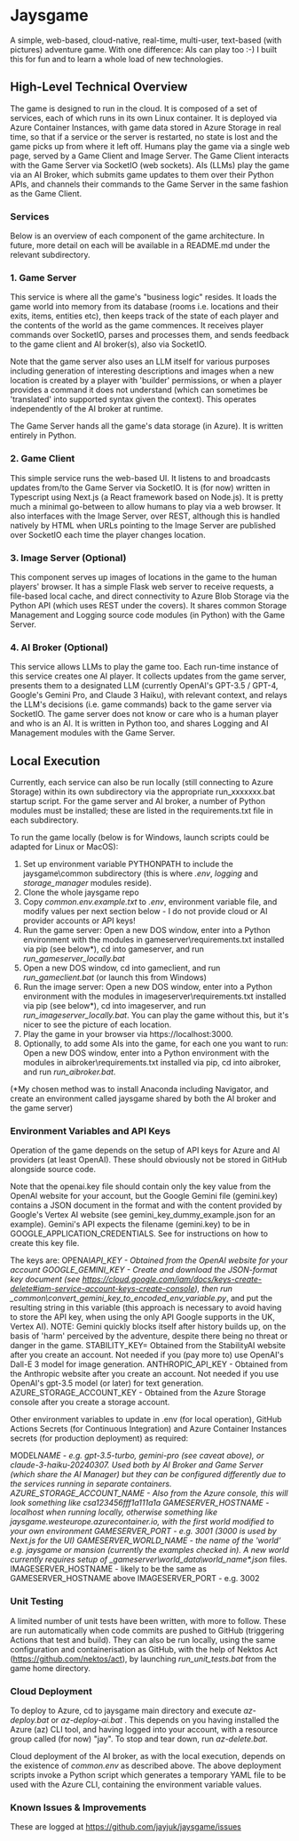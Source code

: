 # Jaysgame

A simple, web-based, cloud-native, real-time, multi-user, text-based (with pictures) adventure game.
With one difference: AIs can play too :-)
I built this for fun and to learn a whole load of new technologies.

## High-Level Technical Overview

The game is designed to run in the cloud. It is composed of a set of services, each of which runs in its own Linux container.
It is deployed via Azure Container Instances, with game data stored in Azure Storage in real time, so that if a service or the server is restarted, no state is lost and the game picks up from where it left off.
Humans play the game via a single web page, served by a Game Client and Image Server. The Game Client interacts with the Game Server via SocketIO (web sockets).
AIs (LLMs) play the game via an AI Broker, which submits game updates to them over their Python APIs, and channels their commands to the Game Server in the same fashion as the Game Client.

### Services

Below is an overview of each component of the game architecture. In future, more detail on each will be available in a README.md under the relevant subdirectory.

### 1. Game Server

This service is where all the game's "business logic" resides. It loads the game world into memory from its database (rooms i.e. locations and their exits, items, entities etc), then keeps track of the state of each player and the contents of the world as the game commences. It receives player commands over SocketIO, parses and processes them, and sends feedback to the game client and AI broker(s), also via SocketIO.

Note that the game server also uses an LLM itself for various purposes including generation of interesting descriptions and images when a new location is created by a player with 'builder' permissions, or when a player provides a command it does not understand (which can sometimes be 'translated' into supported syntax given the context). This operates independently of the AI broker at runtime.

The Game Server hands all the game's data storage (in Azure). It is written entirely in Python.

### 2. Game Client

This simple service runs the web-based UI. It listens to and broadcasts updates from/to the Game Server via SocketIO. It is (for now) written in Typescript using Next.js (a React framework based on Node.js). It is pretty much a minimal go-between to allow humans to play via a web browser. It also interfaces with the Image Server, over REST, although this is handled natively by HTML when URLs pointing to the Image Server are published over SocketIO each time the player changes location.

### 3. Image Server (Optional)

This component serves up images of locations in the game to the human players' browser. It has a simple Flask web server to receive requests, a file-based local cache, and direct connectivity to Azure Blob Storage via the Python API (which uses REST under the covers). It shares common Storage Management and Logging source code modules (in Python) with the Game Server.

### 4. AI Broker (Optional)

This service allows LLMs to play the game too. Each run-time instance of this service creates one AI player. It collects updates from the game server, presents them to a designated LLM (currently OpenAI's GPT-3.5 / GPT-4, Google's Gemini Pro, and Claude 3 Haiku), with relevant context, and relays the LLM's decisions (i.e. game commands) back to the game server via SocketIO. The game server does not know or care who is a human player and who is an AI. It is written in Python too, and shares Logging and AI Management modules with the Game Server.

## Local Execution

Currently, each service can also be run locally (still connecting to Azure Storage) within its own subdirectory via the appropriate run_xxxxxxx.bat startup script. For the game server and AI broker, a number of Python modules must be installed; these are listed in the requirements.txt file in each subdirectory.

To run the game locally (below is for Windows, launch scripts could be adapted for Linux or MacOS):

1. Set up environment variable PYTHONPATH to include the jaysgame\common subdirectory (this is where _.env_, _logging_ and _storage_manager_ modules reside).
2. Clone the whole jaysgame repo
3. Copy _common\.env.example.txt_ to _.env_, environment variable file, and modify values per next section below - I do not provide cloud or AI provider accounts or API keys!
4. Run the game server: Open a new DOS window, enter into a Python environment with the modules in gameserver\requirements.txt installed via pip (see below\*), cd into gameserver, and run _run_gameserver_locally.bat_
5. Open a new DOS window, cd into gameclient, and run _run_gameclient.bat_ (or launch this from Windows)
6. Run the image server: Open a new DOS window, enter into a Python environment with the modules in imageserver\requirements.txt installed via pip (see below\*), cd into imageserver, and run _run_imageserver_locally.bat_. You can play the game without this, but it's nicer to see the picture of each location.
7. Play the game in your browser via https://localhost:3000.
8. Optionally, to add some AIs into the game, for each one you want to run: Open a new DOS window, enter into a Python environment with the modules in aibroker\requirements.txt installed via pip, cd into aibroker, and run _run_aibroker.bat_.

(\*My chosen method was to install Anaconda including Navigator, and create an environment called jaysgame shared by both the AI broker and the game server)

### Environment Variables and API Keys

Operation of the game depends on the setup of API keys for Azure and AI providers (at least OpenAI). These should obviously not be stored in GitHub alongside source code.

Note that the openai.key file should contain only the key value from the OpenAI website for your account, but the Google Gemini file (gemini.key) contains a JSON document in the format and with the content provided by Google's Vertex AI website (see gemini_key_dummy_example.json for an example). Gemini's API expects the filename (gemini.key) to be in GOOGLE_APPLICATION_CREDENTIALS. See for instructions on how to create this key file.

The keys are:
OPENAI*API_KEY - Obtained from the OpenAI website for your account
GOOGLE_GEMINI_KEY - Create and download the JSON-format key document (see https://cloud.google.com/iam/docs/keys-create-delete#iam-service-account-keys-create-console), then run \_common\convert_gemini_key_to_encoded_env_variable.py*, and put the resulting string in this variable (this approach is necessary to avoid having to store the API key, when using the only API Google supports in the UK, Vertex AI). NOTE: Gemini quickly blocks itself after history builds up, on the basis of 'harm' perceived by the adventure, despite there being no threat or danger in the game.
STABILITY_KEY= Obtained from the StabilityAI website after you create an account. Not needed if you (pay more to) use OpenAI's Dall-E 3 model for image generation.
ANTHROPIC_API_KEY - Obtained from the Anthropic website after you create an account. Not needed if you use OpenAI's gpt-3.5 model (or later) for text generation.
AZURE_STORAGE_ACCOUNT_KEY - Obtained from the Azure Storage console after you create a storage account.

Other environment variables to update in .env (for local operation), GitHub Actions Secrets (for Continuous Integration) and Azure Container Instances secrets (for production deployment) as required:

MODEL*NAME - e.g. gpt-3.5-turbo, gemini-pro (see caveat above), or claude-3-haiku-20240307. Used both by AI Broker and Game Server (which share the AI Manager) but they can be configured differently due to the services running in separate containers.
AZURE_STORAGE_ACCOUNT_NAME - Also from the Azure console, this will look something like csa123456fff1a111a1a
GAMESERVER_HOSTNAME - localhost when running locally, otherwise something like jaysgame.westeurope.azurecontainer.io, with the first world modified to your own environment
GAMESERVER_PORT - e.g. 3001 (3000 is used by Next.js for the UI)
GAMESERVER_WORLD_NAME - the name of the 'world' e.g. jaysgame or mansion (currently the examples checked in). A new world currently requires setup of \_gameserver\world_data\world_name\*.json* files.
IMAGESERVER_HOSTNAME - likely to be the same as GAMESERVER_HOSTNAME above
IMAGESERVER_PORT - e.g. 3002

### Unit Testing

A limited number of unit tests have been written, with more to follow. These are run automatically when code commits are pushed to GitHub (triggering Actions that test and build). They can also be run locally, using the same configuration and containerisation as GitHub, with the help of Nektos Act (https://github.com/nektos/act), by launching _run_unit_tests.bat_ from the game home directory.

### Cloud Deployment

To deploy to Azure, cd to jaysgame main directory and execute _az-deploy.bat_ or _az-deploy-ai.bat_ . This depends on you having installed the Azure (az) CLI tool, and having logged into your account, with a resource group called (for now) "jay". To stop and tear down, run _az-delete.bat_.

Cloud deployment of the AI broker, as with the local execution, depends on the existence of _common\.env_ as described above. The above deployment scripts invoke a Python script which generates a temporary YAML file to be used with the Azure CLI, containing the environment variable values.

### Known Issues & Improvements

These are logged at https://github.com/jayjuk/jaysgame/issues
